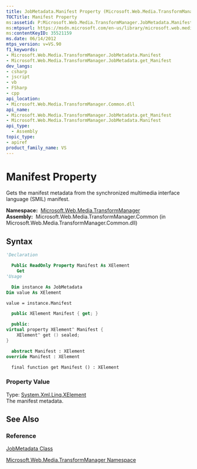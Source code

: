 ```yaml
---
title: JobMetadata.Manifest Property (Microsoft.Web.Media.TransformManager)
TOCTitle: Manifest Property
ms:assetid: P:Microsoft.Web.Media.TransformManager.JobMetadata.Manifest
ms:mtpsurl: https://msdn.microsoft.com/en-us/library/microsoft.web.media.transformmanager.jobmetadata.manifest(v=VS.90)
ms:contentKeyID: 35521159
ms.date: 06/14/2012
mtps_version: v=VS.90
f1_keywords:
- Microsoft.Web.Media.TransformManager.JobMetadata.Manifest
- Microsoft.Web.Media.TransformManager.JobMetadata.get_Manifest
dev_langs:
- csharp
- jscript
- vb
- FSharp
- cpp
api_location:
- Microsoft.Web.Media.TransformManager.Common.dll
api_name:
- Microsoft.Web.Media.TransformManager.JobMetadata.get_Manifest
- Microsoft.Web.Media.TransformManager.JobMetadata.Manifest
api_type:
  - Assembly
topic_type:
- apiref
product_family_name: VS
---
```


# Manifest Property

Gets the manifest metadata from the synchronized multimedia interface language (SMIL) manifest.

**Namespace:**  [Microsoft.Web.Media.TransformManager](microsoft-web-media-transformmanager-namespace.md)  
**Assembly:**  Microsoft.Web.Media.TransformManager.Common (in Microsoft.Web.Media.TransformManager.Common.dll)

## Syntax

```vb
'Declaration

  Public ReadOnly Property Manifest As XElement
    Get
'Usage

  Dim instance As JobMetadata
Dim value As XElement

value = instance.Manifest
```

```csharp
  public XElement Manifest { get; }
```

```cpp
  public:
virtual property XElement^ Manifest {
    XElement^ get () sealed;
}
```

``` fsharp
  abstract Manifest : XElement
override Manifest : XElement
```

```jscript
  final function get Manifest () : XElement
```

### Property Value

Type: [System.Xml.Linq.XElement](https://msdn.microsoft.com/library/bb340098)  
The manifest metadata.  

## See Also

### Reference

[JobMetadata Class](jobmetadata-class-microsoft-web-media-transformmanager.md)

[Microsoft.Web.Media.TransformManager Namespace](microsoft-web-media-transformmanager-namespace.md)

